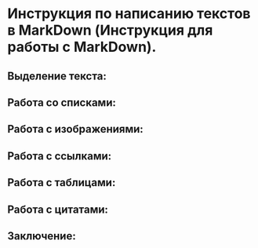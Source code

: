 # Инструкция по написанию текстов в MarkDown (Инструкция для работы с MarkDown).

## Выделение текста:

## Работа со списками:

## Работа с изображениями:

## Работа с ссылками:

## Работа с таблицами:

## Работа с цитатами:

## Заключение: